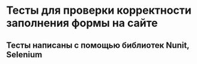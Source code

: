 # Тесты для проверки корректности заполнения формы на сайте
## Тесты написаны с помощью библиотек Nunit, Selenium 
